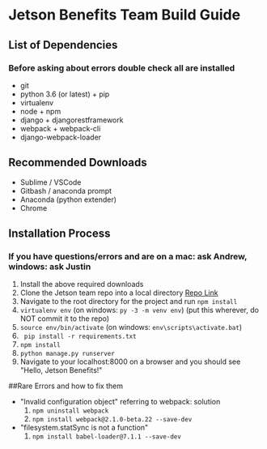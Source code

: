# Jetson Benefits Team Build Guide

## List of Dependencies
### Before asking about errors double check all are installed
* git
* python 3.6 (or latest) + pip
* virtualenv
* node + npm
* django + djangorestframework
* webpack + webpack-cli
* django-webpack-loader



## Recommended Downloads
* Sublime / VSCode
* Gitbash / anaconda prompt
* Anaconda (python extender)
* Chrome

## Installation Process
### If you have questions/errors and are on a mac: ask Andrew, windows: ask Justin
1. Install the above required downloads
2. Clone the Jetson team repo into a local directory [Repo Link](https://github.com/loganallen/JetsonBenefits)
3. Navigate to the root directory for the project and run ```npm install ```
4. ``` virtualenv env ``` (on windows: ```py -3 -m venv env```) (put this wherever, do NOT commit it to the repo)
5. ``` source env/bin/activate ``` (on windows: ``` env\scripts\activate.bat ```)
6. ``` pip install -r requirements.txt```
7. ``` npm install ```
8. ``` python manage.py runserver ```
9. Navigate to your localhost:8000 on a browser and you should see "Hello, Jetson Benefits!"

##Rare Errors and how to fix them
* "Invalid configuration object" referring to webpack: solution
	1. ``` npm uninstall webpack ```
	2. ``` npm install webpack@2.1.0-beta.22 --save-dev ```
* "filesystem.statSync is not a function"
	1. ``` npm install babel-loader@7.1.1 --save-dev ```

